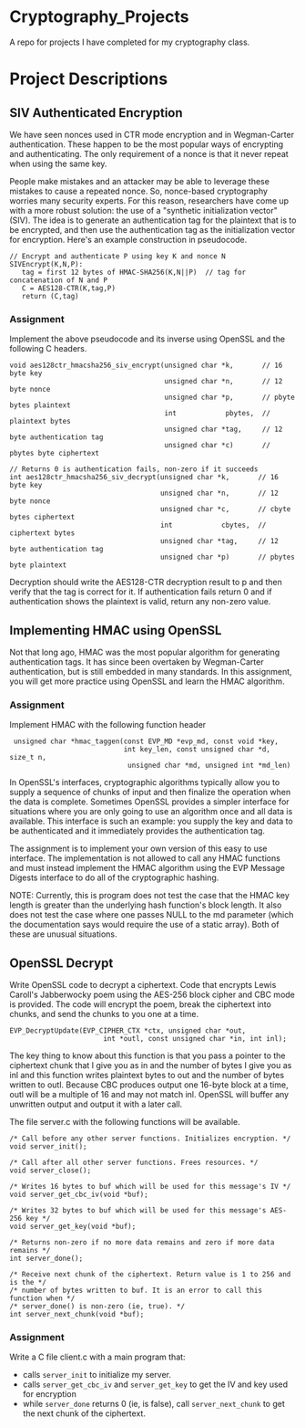 # Cryptography_Projects
A repo for projects I have completed for my cryptography class.

# Project Descriptions
## SIV Authenticated Encryption
We have seen nonces used in CTR mode encryption and in Wegman-Carter authentication. These happen to be the most popular ways of encrypting and authenticating. The only requirement of a nonce is that it never repeat when using the same key. 

People make mistakes and an attacker may be able to leverage these mistakes to cause a repeated nonce. So, nonce-based cryptography worries many security experts. For this reason, researchers have come up with a more robust solution: the use of a "synthetic initialization vector" (SIV). The idea is to generate an authentication tag for the plaintext that is to be encrypted, and then use the authentication tag as the initialization vector for encryption. Here's an example construction in pseudocode.
```
// Encrypt and authenticate P using key K and nonce N
SIVEncrypt(K,N,P):
   tag = first 12 bytes of HMAC-SHA256(K,N||P)  // tag for concatenation of N and P
   C = AES128-CTR(K,tag,P)
   return (C,tag)
```
### Assignment
Implement the above pseudocode and its inverse using OpenSSL and the following C headers.
```
void aes128ctr_hmacsha256_siv_encrypt(unsigned char *k,       // 16 byte key
                                      unsigned char *n,       // 12 byte nonce
                                      unsigned char *p,       // pbyte bytes plaintext
                                      int            pbytes,  // plaintext bytes
                                      unsigned char *tag,     // 12 byte authentication tag
                                      unsigned char *c)       // pbytes byte ciphertext

// Returns 0 is authentication fails, non-zero if it succeeds
int aes128ctr_hmacsha256_siv_decrypt(unsigned char *k,       // 16 byte key
                                     unsigned char *n,       // 12 byte nonce
                                     unsigned char *c,       // cbyte bytes ciphertext
                                     int            cbytes,  // ciphertext bytes
                                     unsigned char *tag,     // 12 byte authentication tag
                                     unsigned char *p)       // pbytes byte plaintext
```                                     
Decryption should write the AES128-CTR decryption result to p and then verify that the tag is correct for it. If authentication fails return 0 and if authentication shows the plaintext is valid, return any non-zero value.

## Implementing HMAC using OpenSSL
Not that long ago, HMAC was the most popular algorithm for generating authentication tags. It has since been overtaken by Wegman-Carter authentication, but is still embedded in many standards. In this assignment, you will get more practice using OpenSSL and learn the HMAC algorithm.

### Assignment
Implement HMAC with the following function header
```
 unsigned char *hmac_taggen(const EVP_MD *evp_md, const void *key,
                            int key_len, const unsigned char *d, size_t n,
                             unsigned char *md, unsigned int *md_len)
```
In OpenSSL's interfaces, cryptographic algorithms typically allow you to supply a sequence of chunks of input and then finalize the operation when the data is complete. Sometimes OpenSSL provides a simpler interface for situations where you are only going to use an algorithm once and all data is available. This interface is such an example: you supply the key and data to be authenticated and it immediately provides the authentication tag.

The assignment is to implement your own version of this easy to use interface. The implementation is not allowed to call any HMAC functions and must instead implement the HMAC algorithm using the EVP Message Digests interface to do all of the cryptographic hashing.

NOTE: Currently, this is program does not test the case that the HMAC key length is greater than the underlying hash function's block length. It also does not test the case where one passes NULL to the md parameter (which the documentation says would require the use of a static array). Both of these are unusual situations.

## OpenSSL Decrypt
Write OpenSSL code to decrypt a ciphertext. Code that encrypts Lewis Caroll's Jabberwocky poem using the AES-256 block cipher and CBC mode is provided. The code will encrypt the poem, break the ciphertext into chunks, and send the chunks to you one at a time.
```
EVP_DecryptUpdate(EVP_CIPHER_CTX *ctx, unsigned char *out,
                       int *outl, const unsigned char *in, int inl);
```
The key thing to know about this function is that you pass a pointer to the ciphertext chunk that I give you as in and the number of bytes I give you as inl and this function writes plaintext bytes to out and the number of bytes written to outl. Because CBC produces output one 16-byte block at a time, outl will be a multiple of 16 and may not match inl. OpenSSL will buffer any unwritten output and output it with a later call.

The file server.c with the following functions will be available.
```
/* Call before any other server functions. Initializes encryption. */
void server_init();
​
/* Call after all other server functions. Frees resources. */
void server_close();
​
/* Writes 16 bytes to buf which will be used for this message's IV */
void server_get_cbc_iv(void *buf);
​
/* Writes 32 bytes to buf which will be used for this message's AES-256 key */
void server_get_key(void *buf);
​
/* Returns non-zero if no more data remains and zero if more data remains */
int server_done();
​
/* Receive next chunk of the ciphertext. Return value is 1 to 256 and is the */
/* number of bytes written to buf. It is an error to call this function when */
/* server_done() is non-zero (ie, true). */
int server_next_chunk(void *buf);
```
### Assignment 
Write a C file client.c with a main program that: 
- calls ```server_init``` to initialize my server.
- calls ```server_get_cbc_iv``` and ```server_get_key``` to get the IV and key used for encryption
- while ```server_done``` returns 0 (ie, is false), call ```server_next_chunk``` to get the next chunk of the ciphertext.
